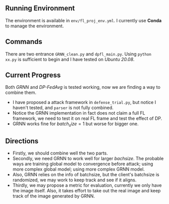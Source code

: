 ## Running Environment
The environment is available in `env/fl_proj_env.yml`. I currently use **Conda** to manage the environment.

## Commands
There are two entrance `GRNN_clean.py` and `dpfl_main.py`. Using `python xx.py` is sufficient to begin and I have tested on *Ubuntu 20.08*.

## Current Progress
Both *GRNN* and *DP-FedAvg* is tested working, now we are finding a way to combine them.
- I have proposed a attack framework in `defense_trial.py`, but notice I haven't tested, and `parser` is not fully combined.
- Notice the GRNN implementation in fact does not claim a full FL framework, we need to test it on real FL frame and test the effect of DP.
- GRNN works fine for $batch_size=1$ but worse for bigger one.

## Directions
- Firstly, we should combine well the two parts.
- Secondly, we need GRNN to work well for larger *bachsize*. The probable ways are training global model to convergence before attack; using more complex global model; using more complex GRNN model.
- Also, GRNN relies on the info of batchsize, but the client's batchsize is randomized, we may work to keep track and see if it aligns.
- Thirdly, we may propose a metric for evaluation, currently we only have the image itself. Also, it takes effort to take out the real image and keep track of the image generated by GRNN.
